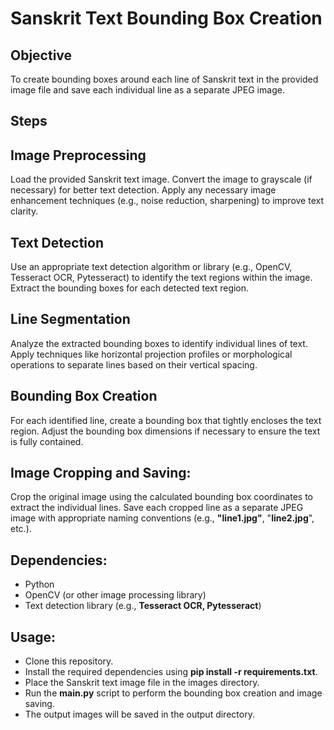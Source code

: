 # **Sanskrit Text Bounding Box Creation**

## Objective
To create bounding boxes around each line of Sanskrit text in the provided image file and save each individual line as a separate JPEG image.

## Steps 

## Image Preprocessing

Load the provided Sanskrit text image.
Convert the image to grayscale (if necessary) for better text detection.
Apply any necessary image enhancement techniques (e.g., noise reduction, sharpening) to improve text clarity.

## Text Detection

Use an appropriate text detection algorithm or library (e.g., OpenCV, Tesseract OCR, Pytesseract) to identify the text regions within the image.
Extract the bounding boxes for each detected text region.
## Line Segmentation

Analyze the extracted bounding boxes to identify individual lines of text.
Apply techniques like horizontal projection profiles or morphological operations to separate lines based on their vertical spacing.
## Bounding Box Creation

For each identified line, create a bounding box that tightly encloses the text region.
Adjust the bounding box dimensions if necessary to ensure the text is fully contained.
## Image Cropping and Saving:

Crop the original image using the calculated bounding box coordinates to extract the individual lines.
Save each cropped line as a separate JPEG image with appropriate naming conventions (e.g., **"line1.jpg"**, "**line2.jpg**", etc.).
## Dependencies:

- Python
- OpenCV (or other image processing library)
- Text detection library (e.g., **Tesseract OCR, Pytesseract**)

## Usage:

- Clone this repository.
- Install the required dependencies using **pip install -r requirements.txt**.
- Place the Sanskrit text image file in the images directory.
- Run the **main.py** script to perform the bounding box creation and image saving.
- The output images will be saved in the output directory.
